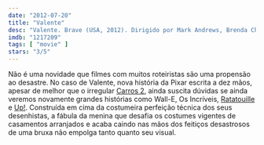 ```yaml
---
date: "2012-07-20"
title: "Valente"
desc: "Valente. Brave (USA, 2012). Dirigido por Mark Andrews, Brenda Chapman, Steve Purcell. Escrito por Brenda Chapman, Mark Andrews, Steve Purcell, Brenda Chapman, Irene Mecchi, Michael Arndt. Com Kelly Macdonald, Billy Connolly, Emma Thompson, Julie Walters, Robbie Coltrane, Kevin McKidd, Craig Ferguson, Sally Kinghorn, Eilidh Fraser."
imdb: "1217209"
tags: [ "movie" ]
stars: "3/5"
---
```

Não é uma novidade que filmes com muitos roteiristas são uma propensão ao desastre. No caso de Valente, nova história da Pixar escrita a dez mãos, apesar de melhor que o irregular [Carros 2](/carros-2), ainda suscita dúvidas se ainda veremos novamente grandes histórias como Wall-E, Os Incríveis, [Ratatouille](/ratatouille) e [Up!](/up). Construída em cima da costumeira perfeição técnica dos seus desenhistas, a fábula da menina que desafia os costumes vigentes de casamentos arranjados e acaba caindo nas mãos dos feitiços desastrosos de uma bruxa não empolga tanto quanto seu visual.
